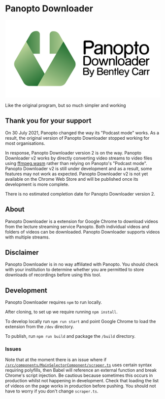 # Panopto Downloader
![Panopto Downloader Logo](public/img/header.svg)

Like the original program, but so much simpler and working

## Thank you for your support
On 30 July 2021, Panopto changed the way its "Podcast mode" works. As a result, the original version of Panopto Downloader stopped working for most organisations.

In response, Panopto Downloader version 2 is on the way. Panopto Downloader v2 works by directly converting video streams to video files using [ffmpeg.wasm](https://github.com/ffmpegwasm/ffmpeg.wasm) rather than relying on Panopto's "Podcast mode". Panopto Downloader v2 is still under development and as a result, some features may not work as expected. Panopto Downloader v2 is not yet available on the Chrome Web Store and will be published once its development is more complete.

There is no estimated completion date for Panopto Downloader version 2.

## About
Panopto Downloader is a extension for Google Chrome to download videos from the lecture streaming service Panopto. Both individual videos and folders of videos can be downloaded. Panopto Downloader supports videos with multiple streams. 

## Disclaimer
Panopto Downloader is in no way affiliated with Panopto. You should check with your institution to determine whether you are permitted to store downloads of recordings before using this tool.

<!-- ## Get
Panopto Downloader is [available on the Chrome Web Store](https://chrome.google.com/webstore/detail/panopto-downloader/jcgoagdconfndcjginjeokegdpahebno). -->

## Development
Panopto Downloader requires `npm` to run locally.

After cloning, to set up we require running `npm install`.

To develop locally run `npm run start` and point Google Chrome to load the extension from the `/dev` directory.

To publish, run `npm run build` and package the `/build` directory.

### Issues
Note that at the moment there is an issue where if [`/src/components/MainSelectorComponent/scraper.ts`](https://github.com/Yharooer/panopto-downloader-chrome/blob/master/src/components/MainSelectorComponent/scraper.ts) uses certain syntax requiring polyfills, then Babel will reference an external function and break Chrome's script injection. Be cautious because sometimes this occurs in production whilst not happening in development. Check that loading the list of videos on the page works in production before pushing. You should not have to worry if you don't change `scraper.ts`.
